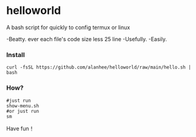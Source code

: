 # helloworld

A bash script for quickly to config termux or linux


-Beatty. ever each file's code size less 25 line
-Usefully.
-Easily.


### Install 

```
curl -fsSL https://github.com/alanhee/helloworld/raw/main/hello.sh | bash 
```

### How? 
```
#just run
show-menu.sh 
#or just run
sm
```

Have fun！

